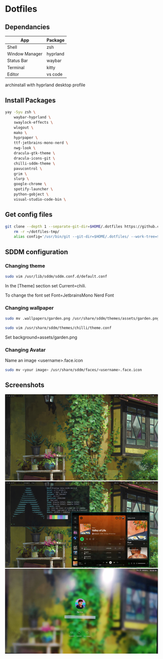 # Dotfiles

## Dependancies

| App            | Package  |
| -------------- | -------- |
| Shell          | zsh      |
| Window Manager | hyprland |
| Status Bar     | waybar   |
| Terminal       | kitty    |
| Editor         | vs code  |

archinstall with hyprland desktop profile

## Install Packages

```bash
yay -Syu zsh \
    waybar-hyprland \
    swaylock-effects \
    wlogout \
    mako \
    hyprpaper \
    ttf-jetbrains-mono-nerd \
    nwg-look \
    dracula-gtk-theme \
    dracula-icons-git \
    chilli-sddm-theme \
    pavucontrol \
    grim \
    slurp \
    google-chrome \
    spotify-launcher \
    python-gobject \
    visual-studio-code-bin \
```

## Get config files

```bash
git clone --depth 1 --separate-git-dir=$HOME/.dotfiles https://github.com/martinbartolo/dotfiles.git $HOME/dotfiles-tmp
    rm -r ~/dotfiles-tmp/
    alias config='/usr/bin/git --git-dir=$HOME/.dotfiles/ --work-tree=$HOME'
```

## SDDM configuration

### Changing theme

```bash
sudo vim /usr/lib/sddm/sddm.conf.d/default.conf
```

In the [Theme] section set Current=chili.

To change the font set Font=JetbrainsMono Nerd Font

### Changing wallpaper

```bash
sudo mv .wallpapers/garden.png /usr/share/sddm/themes/assets/garden.png
```

```bash
sudo vim /usr/share/sddm/themes/chilli/theme.conf
```

Set background=assets/garden.png

### Changing Avatar

Name an image \<username\>.face.icon

```bash
sudo mv <your image> /usr/share/sddm/faces/<username>.face.icon
```

## Screenshots

![Desktop](.screenshots/desktop.png)
![Showcase](.screenshots/neofetch.png)
![Lockscreen](.screenshots/lockscreen.jpg)
